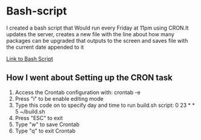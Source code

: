 # Bash-script

<p>I created a bash script that Would run every Friday at 11pm using CRON.It updates the server,
  creates a new file with the line about how many packages can be upgraded
  that outputs to the screen and saves file with the current date appended to it </p>
 
 [Link to Bash Script](/build.sh)



## How I went about Setting up the CRON task

1) Access the Crontab configuration with: crontab -e
2) Press "i" to be enable editing mode
3) Type this code on to specify day and time to run build.sh script: 0 23 * * 5  ~/build.sh
4) Press "ESC" to exit
5) Type "w" to save Crontab
6) Type "q" to exit Crontab
